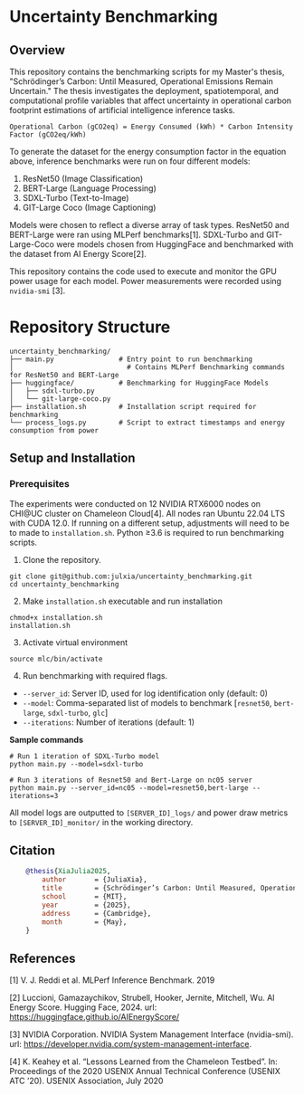 # Uncertainty Benchmarking

## Overview

This repository contains the benchmarking scripts for my Master's thesis, "Schrödinger’s Carbon: Until Measured, Operational Emissions Remain Uncertain." The thesis investigates the deployment, spatiotemporal, and computational profile variables that affect uncertainty in operational carbon footprint estimations of artificial intelligence inference tasks.

`Operational Carbon (gCO2eq) = Energy Consumed (kWh) * Carbon Intensity Factor (gCO2eq/kWh)`

To generate the dataset for the energy consumption factor in the equation above, inference benchmarks were run on four different models:

1. ResNet50 (Image Classification)
2. BERT-Large (Language Processing)
3. SDXL-Turbo (Text-to-Image)
4. GIT-Large Coco (Image Captioning)

Models were chosen to reflect a diverse array of task types. ResNet50 and BERT-Large were ran using MLPerf benchmarks[1]. SDXL-Turbo and GIT-Large-Coco were models chosen from HuggingFace and benchmarked with the dataset from AI Energy Score[2].

This repository contains the code used to execute and monitor the GPU power usage for each model. Power measurements were recorded using `nvidia-smi` [3].

# Repository Structure

```
uncertainty_benchmarking/
├── main.py                # Entry point to run benchmarking
│                            # Contains MLPerf Benchmarking commands for ResNet50 and BERT-Large
├── huggingface/           # Benchmarking for HuggingFace Models
│   ├── sdxl-turbo.py
│   └── git-large-coco.py
├── installation.sh        # Installation script required for benchmarking
└── process_logs.py        # Script to extract timestamps and energy consumption from power
```

## Setup and Installation

### Prerequisites

The experiments were conducted on 12 NVIDIA RTX6000 nodes on CHI@UC cluster on Chameleon Cloud[4]. All nodes ran Ubuntu 22.04 LTS with CUDA 12.0. If running on a different setup, adjustments will need to be to made to `installation.sh`. Python ≥3.6 is required to run benchmarking scripts.

1. Clone the repository.

```
git clone git@github.com:julxia/uncertainty_benchmarking.git
cd uncertainty_benchmarking
```

2. Make `installation.sh` executable and run installation

```
chmod+x installation.sh
installation.sh
```

3. Activate virtual environment

```
source mlc/bin/activate
```

4. Run benchmarking with required flags.

- `--server_id`: Server ID, used for log identification only (default: 0)
- `--model`: Comma-separated list of models to benchmark [`resnet50`, `bert-large`, `sdxl-turbo`, `glc`]
- `--iterations`: Number of iterations (default: 1)

**Sample commands**

```
# Run 1 iteration of SDXL-Turbo model
python main.py --model=sdxl-turbo

# Run 3 iterations of Resnet50 and Bert-Large on nc05 server
python main.py --server_id=nc05 --model=resnet50,bert-large --iterations=3

```

All model logs are outputted to `[SERVER_ID]_logs/` and power draw metrics to `[SERVER_ID]_monitor/` in the working directory.

## Citation

```bibtex
    @thesis{XiaJulia2025,
        author       = {JuliaXia},
        title        = {Schrödinger’s Carbon: Until Measured, Operational Emissions Remain Uncertain},
        school       = {MIT},
        year         = {2025},
        address      = {Cambridge},
        month        = {May},
    }
```

## References

[1] V. J. Reddi et al. MLPerf Inference Benchmark. 2019

[2] Luccioni, Gamazaychikov, Strubell, Hooker, Jernite, Mitchell, Wu. AI Energy Score. Hugging Face, 2024. url: https://huggingface.github.io/AIEnergyScore/

[3] NVIDIA Corporation. NVIDIA System Management Interface (nvidia-smi). url: https://developer.nvidia.com/system-management-interface.

[4] K. Keahey et al. “Lessons Learned from the Chameleon Testbed”. In: Proceedings of the 2020 USENIX Annual Technical Conference (USENIX ATC ’20). USENIX Association, July 2020
